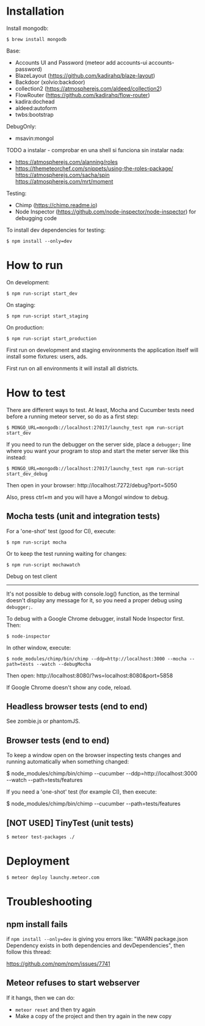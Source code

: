 Installation
============

Install mongodb:

    $ brew install mongodb

Base:
* Accounts UI and Password (meteor add accounts-ui accounts-password)
* BlazeLayout (https://github.com/kadirahq/blaze-layout)
* Backdoor (xolvio:backdoor)
* collection2 (https://atmospherejs.com/aldeed/collection2)
* FlowRouter (https://github.com/kadirahq/flow-router)
* kadira:dochead
* aldeed:autoform
* twbs:bootstrap

DebugOnly:
* msavin:mongol

TODO a instalar - comprobar en una shell si funciona sin instalar nada:
* https://atmospherejs.com/alanning/roles
* https://themeteorchef.com/snippets/using-the-roles-package/
https://atmospherejs.com/sacha/spin
https://atmospherejs.com/mrt/moment

Testing:
* Chimp (https://chimp.readme.io)
* Node Inspector (https://github.com/node-inspector/node-inspector)
  for debugging code

To install dev dependencies for testing:

    $ npm install --only=dev


How to run
==========

On development:

    $ npm run-script start_dev

On staging:

    $ npm run-script start_staging

On production:

    $ npm run-script start_production

First run on development and staging environments the application itself will
install some fixtures: users, ads.

First run on all environments it will install all districts.


How to test
===========

There are different ways to test. At least, Mocha and Cucumber tests need
before a running meteor server, so do as a first step:

    $ MONGO_URL=mongodb://localhost:27017/launchy_test npm run-script start_dev

If you need to run the debugger on the server side, place a `debugger;` line
where you want your program to stop and start the meter server like this
instead:

    $ MONGO_URL=mongodb://localhost:27017/launchy_test npm run-script start_dev_debug

Then open in your browser: http://localhost:7272/debug?port=5050


Also, press ctrl+m and you will have a Mongol window to debug.


Mocha tests (unit and integration tests)
----------------------------------------

For a 'one-shot' test (good for CI), execute:

    $ npm run-script mocha

Or to keep the test running waiting for changes:

    $ npm run-script mochawatch

Debug on test client
____________________

It's not possible to debug with console.log() function, as the terminal
doesn't display any message for it, so you need a proper debug using
`debugger;`.

To debug with a Google Chrome debugger, install Node Inspector first. Then:

    $ node-inspector

In other window, execute:

    $ node_modules/chimp/bin/chimp --ddp=http://localhost:3000 --mocha --path=tests --watch --debugMocha

Then open: http://localhost:8080/?ws=localhost:8080&port=5858

If Google Chrome doesn't show any code, reload.


Headless browser tests (end to end)
-----------------------------------

See zombie.js or phantomJS.


Browser tests (end to end)
--------------------------

To keep a window open on the browser inspecting tests changes and running
automatically when something changed:

  $ node_modules/chimp/bin/chimp --cucumber --ddp=http://localhost:3000 --watch --path=tests/features

If you need a 'one-shot' test (for example CI), then execute:

  $ node_modules/chimp/bin/chimp --cucumber --path=tests/features


[NOT USED] TinyTest (unit tests)
--------------------------------

    $ meteor test-packages ./


Deployment
==========

    $ meteor deploy launchy.meteor.com


Troubleshooting
===============

npm install fails
-----------------

if `npm install --only=dev` is giving you errors like: "WARN package.json Dependency
exists in both dependencies and devDependencies", then follow this thread:

https://github.com/npm/npm/issues/7741

Meteor refuses to start webserver
---------------------------------

If it hangs, then we can do:
* `meteor reset` and then try again
* Make a copy of the project and then try again in the new copy
